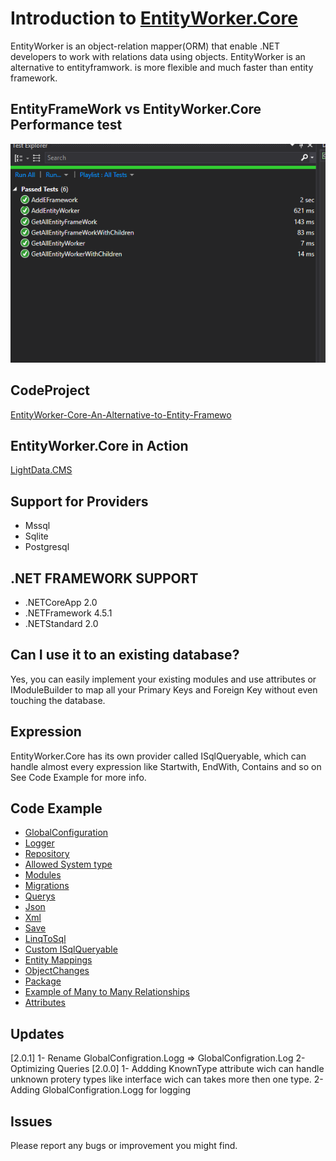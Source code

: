 # Introduction to [EntityWorker.Core](https://www.nuget.org/packages/EntityWorker.Core/)
EntityWorker is an object-relation mapper(ORM) that enable .NET developers to work with relations data using objects.
EntityWorker is an alternative to entityframwork. is more flexible and much faster than entity framework.
## EntityFrameWork vs EntityWorker.Core Performance test
![screenshot](https://github.com/AlenToma/EntityWorker.Core/blob/master/EF_VS_EW.PNG?raw=true)

## CodeProject
[EntityWorker-Core-An-Alternative-to-Entity-Framewo](https://www.codeproject.com/Tips/1222424/EntityWorker-Core-An-Alternative-to-Entity-Framewo)

## EntityWorker.Core in Action
[LightData.CMS](https://github.com/AlenToma/LightData.CMS)

## Support for Providers
* Mssql
* Sqlite
* Postgresql
## .NET FRAMEWORK SUPPORT 
* .NETCoreApp 2.0
* .NETFramework 4.5.1
* .NETStandard 2.0
## Can I use it to an existing database?
Yes, you can easily implement your existing modules and use attributes or IModuleBuilder to map all your Primary Keys and Foreign Key without even touching the database.
## Expression
EntityWorker.Core has its own provider called ISqlQueryable, which can handle almost every expression like Startwith,
EndWith, Contains and so on
See Code Example for more info.

## Code Example

* [GlobalConfiguration](https://github.com/AlenToma/EntityWorker.Core/blob/master/Documentation/GlobalConfiguration.md)
* [Logger](https://github.com/AlenToma/EntityWorker.Core/blob/master/Documentation/logger.md)
* [Repository](https://github.com/AlenToma/EntityWorker.Core/blob/master/Documentation/Repository.md)
* [Allowed System type](https://github.com/AlenToma/EntityWorker.Core/blob/master/Documentation/System.Type.md)
* [Modules](https://github.com/AlenToma/EntityWorker.Core/blob/master/Documentation/modules.md)
* [Migrations](https://github.com/AlenToma/EntityWorker.Core/blob/master/Documentation/Migration.md)
* [Querys](https://github.com/AlenToma/EntityWorker.Core/blob/master/Documentation/Query.md)
* [Json](https://github.com/AlenToma/EntityWorker.Core/blob/master/Documentation/Json.md)
* [Xml](https://github.com/AlenToma/EntityWorker.Core/blob/master/Documentation/Xml.md)
* [Save](https://github.com/AlenToma/EntityWorker.Core/blob/master/Documentation/Save.md)
* [LinqToSql](https://github.com/AlenToma/EntityWorker.Core/blob/master/Documentation/LinqToSql.md)
* [Custom ISqlQueryable](https://github.com/AlenToma/EntityWorker.Core/blob/master/Documentation/CustomQueries.md)
* [Entity Mappings](https://github.com/AlenToma/EntityWorker.Core/blob/master/Documentation/EntityMappings.md)
* [ObjectChanges](https://github.com/AlenToma/EntityWorker.Core/blob/master/Documentation/ObjectChanges.md)
* [Package](https://github.com/AlenToma/EntityWorker.Core/blob/master/Documentation/Package.md)
* [Example of Many to Many Relationships](https://github.com/AlenToma/EntityWorker.Core/blob/master/Documentation/Many%20to%20Many%20Relationships.md)
* [Attributes](https://github.com/AlenToma/EntityWorker.Core/blob/master/Documentation/Attributes.md)

## Updates
[2.0.1]
1- Rename GlobalConfigration.Logg => GlobalConfigration.Log
2- Optimizing Queries
[2.0.0]
1- Addding KnownType attribute wich can handle unknown protery types like interface wich can takes more then one type.
2- Adding GlobalConfigration.Logg for logging
## Issues
Please report any bugs or improvement you might find.
